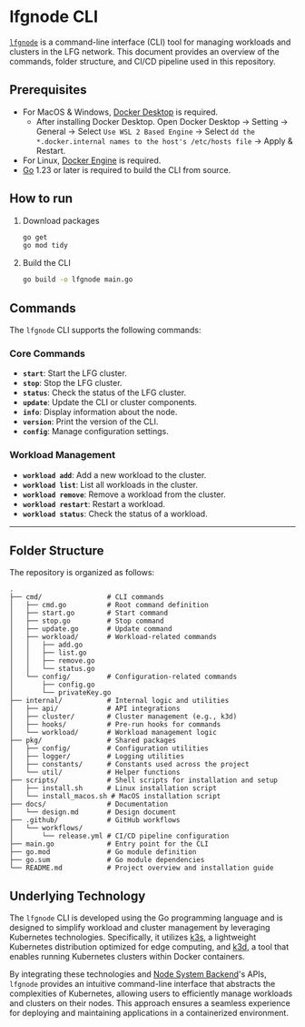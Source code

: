 # lfgnode CLI

[`lfgnode`](https://github.com/LFGInc/node-cli) is a command-line interface (CLI) tool for managing workloads and clusters in the LFG network. This document provides an overview of the commands, folder structure, and CI/CD pipeline used in this repository.

## Prerequisites

- For MacOS & Windows, [Docker Desktop](https://docs.docker.com/desktop/) is required.
  - After installing Docker Desktop. Open Docker Desktop -> Setting -> General -> Select `Use WSL 2 Based Engine` -> Select `dd the *.docker.internal names to the host's /etc/hosts file` -> Apply & Restart.
- For Linux, [Docker Engine](https://docs.docker.com/engine/install/) is required.
- [Go](https://go.dev/doc/install) 1.23 or later is required to build the CLI from source.

## How to run

1. Download packages
   ```bash
   go get
   go mod tidy
   ```
2. Build the CLI
   ```bash
   go build -o lfgnode main.go
   ```  

## Commands

The `lfgnode` CLI supports the following commands:

### Core Commands
- **`start`**: Start the LFG cluster.
- **`stop`**: Stop the LFG cluster.
- **`status`**: Check the status of the LFG cluster.
- **`update`**: Update the CLI or cluster components.
- **`info`**: Display information about the node.
- **`version`**: Print the version of the CLI.
- **`config`**: Manage configuration settings.

### Workload Management
- **`workload add`**: Add a new workload to the cluster.
- **`workload list`**: List all workloads in the cluster.
- **`workload remove`**: Remove a workload from the cluster.
- **`workload restart`**: Restart a workload.
- **`workload status`**: Check the status of a workload.

---

## Folder Structure

The repository is organized as follows:

```
.
├── cmd/                # CLI commands
│   ├── cmd.go          # Root command definition
│   ├── start.go        # Start command
│   ├── stop.go         # Stop command
│   ├── update.go       # Update command
│   ├── workload/       # Workload-related commands
│   │   ├── add.go
│   │   ├── list.go
│   │   ├── remove.go
│   │   └── status.go
│   └── config/         # Configuration-related commands
│       ├── config.go
│       └── privateKey.go
├── internal/           # Internal logic and utilities
│   ├── api/            # API integrations
│   ├── cluster/        # Cluster management (e.g., k3d)
│   ├── hooks/          # Pre-run hooks for commands
│   └── workload/       # Workload management logic
├── pkg/                # Shared packages
│   ├── config/         # Configuration utilities
│   ├── logger/         # Logging utilities
│   ├── constants/      # Constants used across the project
│   └── util/           # Helper functions
├── scripts/            # Shell scripts for installation and setup
│   ├── install.sh      # Linux installation script
│   └── install_macos.sh # MacOS installation script
├── docs/               # Documentation
│   └── design.md       # Design document
├── .github/            # GitHub workflows
│   └── workflows/
│       └── release.yml # CI/CD pipeline configuration
├── main.go             # Entry point for the CLI
├── go.mod              # Go module definition
├── go.sum              # Go module dependencies
└── README.md           # Project overview and installation guide
```

## Underlying Technology

The `lfgnode` CLI is developed using the Go programming language and is designed to simplify workload and cluster management by leveraging Kubernetes technologies. Specifically, it utilizes [k3s](https://k3s.io/), a lightweight Kubernetes distribution optimized for edge computing, and [k3d](https://k3d.io/stable), a tool that enables running Kubernetes clusters within Docker containers.

By integrating these technologies and [Node System Backend](backend.md)'s APIs, `lfgnode` provides an intuitive command-line interface that abstracts the complexities of Kubernetes, allowing users to efficiently manage workloads and clusters on their nodes. This approach ensures a seamless experience for deploying and maintaining applications in a containerized environment.

